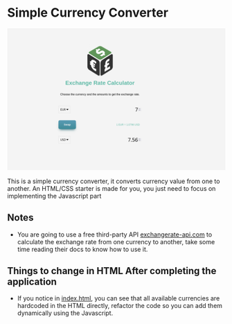 # Simple Currency Converter
<img src="./img/screenshot.png"/>

This is a simple currency converter, it converts currency value from one to another. An HTML/CSS starter is made for you, you just need to focus on implementing the Javascript part

## Notes
- You are going to use a free third-party API [exchangerate-api.com](https://www.exchangerate-api.com/ "exchangerate-api.com") to calculate the exchange rate from one currency to another, take some time reading their docs to know how to use it.


## Things to change in HTML **After** completing the application
- If you notice in [index.html](./index.html), you can see that all available currencies are hardcoded in the HTML directly, refactor the code so you can add them dynamically using the Javascript.